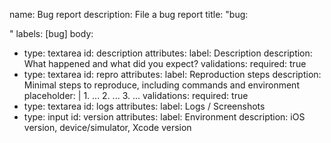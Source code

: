 name: Bug report
description: File a bug report
title: "bug: <summary>"
labels: [bug]
body:
  - type: textarea
    id: description
    attributes:
      label: Description
      description: What happened and what did you expect?
    validations:
      required: true
  - type: textarea
    id: repro
    attributes:
      label: Reproduction steps
      description: Minimal steps to reproduce, including commands and environment
      placeholder: |
        1. ...
        2. ...
        3. ...
    validations:
      required: true
  - type: textarea
    id: logs
    attributes:
      label: Logs / Screenshots
  - type: input
    id: version
    attributes:
      label: Environment
      description: iOS version, device/simulator, Xcode version

